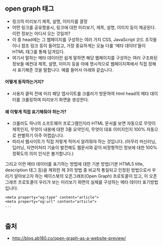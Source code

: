 ## open graph 태그
- 링크의 미리보기 제목, 설명, 이미지를 결정
- 어떤 링크를 공유했을시, 링크에 대한 미리보기, 제목, 설명, 이미지 등이 제공된다. 이런 정보는 어디서 오는 것일까?
- 이 중 head에는 그 웹페이지를 구성하는 여러 가지 CSS, JavaScript 코드 조각들이나 참조 링크 등이 들어있고, 
가장 중요하게는 오늘 다룰 '메타 데이터'들이 HTML 태그를 통해 담겨있다.  
- 여기서 말하는 메타 데이터란 쉽게 말하면 해당 웹페이지를 구성하는 여러 구조화된 정보들 예컨대 제목, 설명, 
이미지 등을 아예 명시적으로 웹페이지쪽에서 직접 정해서 표기해준 것을 말합니다. 예를 들어서 아래와 같습니다.  
 
#### 어떻게 동작하는거지?
- 사용자 클릭 전에 미리 해당 엡사이트를 크롤러가 방문하여 html head의 메타 데이터를 크롤링하여 미리보기 화면을 생성한다.  
  
####  왜 이렇게 직접 표기해줘야 하는가? 
- 크롤러도 하나의 소프트웨어 프로그램인지라 HTML 문서를 보면 자동으로 무엇이 제목인지, 무엇이 내용에 대한 3줄 요약인지, 
무엇이 대표 이미지인지 100% 자동으로 판별하기 아주 어렵습니다. 
- 따라서 웹사이트가 직접 저렇게 적어서 알려줘야 하는 것입니다. (아무리 머신러닝, 딥러닝, 자연어처리 기술이 발전해도 웹문서와 같이 비정형적인 정보에 대한 100% 정확도의 의미 인식은 불가합니다.)

그리고 이런 메타 데이터를 표기하는 방법에 대한 기본 방법(기본 HTML5 title, description 태그 등)을 제외한 제 3의 방법 중 비교적 통일되고 인정된 방법으로서 우리가 알아보고자 하는 페이스북의 오픈그래프(Open Graph) 프로토콜이 있고, 이 오픈그래프 프로토콜이 우리가 보는 미리보기 화면의 실체를 구성하는 메타 데이터 표기방법입니다.


```
<meta property="og:type" content="article">
<meta property="og:url" content="article">
...
  
``` 
    

## 출처
- http://blog.ab180.co/open-graph-as-a-website-preview/
